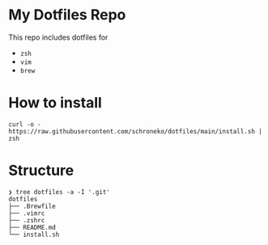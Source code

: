 # My Dotfiles Repo

This repo includes dotfiles for

- `zsh`
- `vim`
- `brew`

# How to install
```
curl -o - https://raw.githubusercontent.com/schroneko/dotfiles/main/install.sh | zsh
```

# Structure
```
❯ tree dotfiles -a -I '.git'    
dotfiles
├── .Brewfile
├── .vimrc
├── .zshrc
├── README.md
└── install.sh
```
